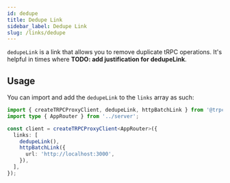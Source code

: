 ```yaml
---
id: dedupe
title: Dedupe Link
sidebar_label: Dedupe Link
slug: /links/dedupe
---
```


`dedupeLink` is a link that allows you to remove duplicate tRPC operations. It's helpful in times where **TODO: add justification for dedupeLink**.

## Usage

You can import and add the `dedupeLink` to the `links` array as such:

```ts title="client/index.ts"
import { createTRPCProxyClient, dedupeLink, httpBatchLink } from '@trpc/client';
import type { AppRouter } from '../server';

const client = createTRPCProxyClient<AppRouter>({
  links: [
    dedupeLink(),
    httpBatchLink({
      url: 'http://localhost:3000',
    }),
  ],
});
```
